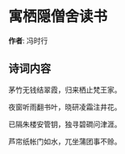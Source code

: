 # 寓栖隠僧舍读书

**作者**: 冯时行

## 诗词内容

茅竹无钱结翠霞，归来栖止梵王家。

夜窗听雨翻书叶，晓研凌霜注井花。

已隔朱楼安管钥，独寻碧磵问津涯。

芦帘纸帐门如水，兀坐蒲团事不赊。

